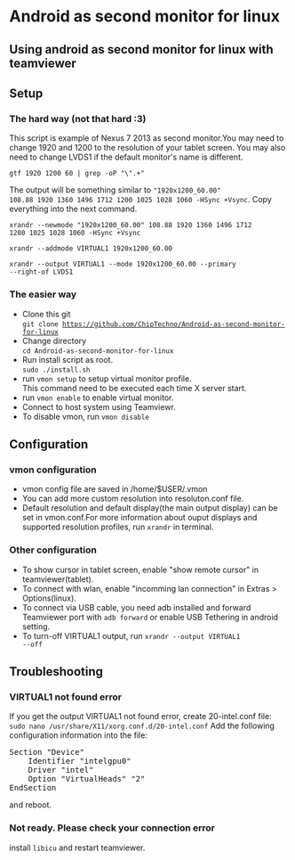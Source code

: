 # Android as second monitor for linux
## Using android as second monitor for linux with teamviewer 

## Setup

### The hard way (not that hard :3)

This script is example of Nexus 7 2013 as second monitor.You may need to change 1920 and 1200 to the resolution of your tablet screen. You may also need to change LVDS1 if the default monitor's name is different.

<code>gtf 1920 1200 60 | grep -oP "\\".+"</code>

The output will be something similar to <code>"1920x1200_60.00"  108.88  1920 1360 1496 1712  1200 1025 1028 1060  -HSync +Vsync</code>. Copy everything into the next command.

<code>xrandr --newmode "1920x1200_60.00"  108.88  1920 1360 1496 1712  1200 1025 1028 1060  -HSync +Vsync</code>

<code>xrandr --addmode VIRTUAL1 1920x1200_60.00</code>

<code>xrandr --output VIRTUAL1 --mode 1920x1200_60.00 --primary --right-of LVDS1</code>

### The easier way
- Clone this git   
<code>git clone https://github.com/ChipTechno/Android-as-second-monitor-for-linux</code>
- Change directory   
<code>cd Android-as-second-monitor-for-linux</code>
- Run install script as root.   
<code>sudo ./install.sh</code> 
- run <code>vmon setup</code> to setup virtual monitor profile.   
This command need to be executed each time X server start.
- run <code>vmon enable</code> to enable virtual monitor.
- Connect to host system using Teamviewr.
- To disable vmon, run <code>vmon disable</code>

## Configuration
### vmon configuration
- vmon config file are saved in /home/$USER/.vmon
- You can add more custom resolution into resoluton.conf file.
- Default resolution and default display(the main output display) can be set in vmon.conf.For more information about ouput displays and supported resolution profiles, run <code>xrandr</code> in terminal. 
### Other configuration
- To show cursor in tablet screen, enable "show remote cursor" in teamviewer(tablet).   
- To connect with wlan, enable "incomming lan connection" in Extras > Options(linux).   
- To connect via USB cable, you need adb installed and forward Teamviewer port with <code>adb forward</code> or enable USB Tethering in android setting.   
- To turn-off VIRTUAL1 output, run <code>xrandr --output VIRTUAL1 --off</code> 

## Troubleshooting  
### VIRTUAL1 not found error
If you get the output VIRTUAL1 not found error, create 20-intel.conf file:   
<code>sudo nano /usr/share/X11/xorg.conf.d/20-intel.conf</code>
Add the following configuration information into the file:
<pre>
Section "Device"
    Identifier "intelgpu0"
    Driver "intel"
    Option "VirtualHeads" "2"
EndSection
</pre>
and reboot.

### Not ready. Please check your connection error
install <code>libicu</code> and restart teamviewer.
